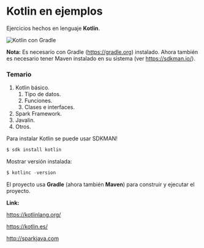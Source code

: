 # Kotlin en ejemplos

Ejercicios hechos en lenguaje **Kotlin**.

![Kotlin con Gradle](https://2.bp.blogspot.com/-sqq9NOrKDg8/XDD52CyK41I/AAAAAAAADFE/M0BsL_-9skU0rmuqfTqBUZDXNaHlNvXJQCPcBGAYYCw/s1600/1*MzEB8jrt1rQoZFCuANd_RA.jpeg)


**Nota:** Es necesario con Gradle (https://gradle.org) instalado. Ahora también es necesario tener Maven instalado en su sistema (ver https://sdkman.io/). 


### Temario

1. Kotlin básico.
   1. Tipo de datos.
   2. Funciones.
   3. Clases e interfaces.
2. Spark Framework.
3. Javalin.
4. Otros.



Para instalar Kotlin se puede usar SDKMAN!

```java
$ sdk install kotlin
```

Mostrar versión instalada:

```java
$ kotlinc -version
```

El proyecto usa **Gradle** (ahora también **Maven**) para construir y ejecutar el proyecto. 


**Link:**

https://kotlinlang.org/

https://kotlin.es/

http://sparkjava.com
